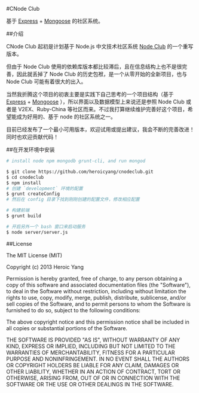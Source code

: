 #CNode Club

基于 [Express] + [Mongoose] 的社区系统。

##介绍

CNode Club 起初是计划基于 Node.js 中文技术社区系统 [Node Club] 的一个重写版本。  

但由于 Node Club 使用的依赖库版本都比较滞后，且在信息结构上也不是很完善，因此就丢掉了 Node Club 的历史包袱，是一个从零开始的全新项目，也与 Node Club 可能有着很大的出入。

当然我折腾这个项目的初衷主要是实践下自己思考的一个项目结构（基于 [Express] + [Mongoose] ），所以界面以及数据模型上来说还是参照 Node Club 或者是 V2EX、Ruby-China 等社区而来。不过我打算继续维护完善好这个项目，希望能成为好用的、基于 node 的社区系统之一。

目前已经发布了一个最小可用版本，欢迎试用或提出建议，我会不断的完善改进！同时也欢迎贡献代码！

##在开发环境中安装

```bash
# install node npm mongodb grunt-cli, and run mongod

$ git clone https://github.com/heroicyang/cnodeclub.git
$ cd cnodeclub
$ npm install
# 创建 `development` 环境的配置
$ grunt createConfig
# 然后在 config 目录下找到刚刚创建的配置文件，修改相应配置

# 构建前端
$ grunt build

# 开启另外一个 bash 窗口来启动服务
$ node server/server.js
```

##License

The MIT License (MIT)

Copyright (c) 2013 Heroic Yang

Permission is hereby granted, free of charge, to any person obtaining a copy of
this software and associated documentation files (the "Software"), to deal in
the Software without restriction, including without limitation the rights to
use, copy, modify, merge, publish, distribute, sublicense, and/or sell copies of
the Software, and to permit persons to whom the Software is furnished to do so,
subject to the following conditions:

The above copyright notice and this permission notice shall be included in all
copies or substantial portions of the Software.

THE SOFTWARE IS PROVIDED "AS IS", WITHOUT WARRANTY OF ANY KIND, EXPRESS OR
IMPLIED, INCLUDING BUT NOT LIMITED TO THE WARRANTIES OF MERCHANTABILITY, FITNESS
FOR A PARTICULAR PURPOSE AND NONINFRINGEMENT. IN NO EVENT SHALL THE AUTHORS OR
COPYRIGHT HOLDERS BE LIABLE FOR ANY CLAIM, DAMAGES OR OTHER LIABILITY, WHETHER
IN AN ACTION OF CONTRACT, TORT OR OTHERWISE, ARISING FROM, OUT OF OR IN
CONNECTION WITH THE SOFTWARE OR THE USE OR OTHER DEALINGS IN THE SOFTWARE.

[CNode]: http://cnodejs.org/
[Node Club]: https://github.com/cnodejs/nodeclub
[Express]: http://expressjs.com/
[Mongoose]: http://mongoosejs.com/
[CNode]: http://cnodejs.org/
